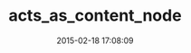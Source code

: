 ---
layout: post
title:  "acts_as_content_node"
repo:   "beef/acts_as_content_node"
date:   2015-02-18 17:08:09
gemurl: http://github.com/beef/acts_as_content_node
---